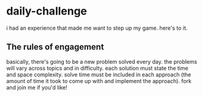 # daily-challenge
i had an experience that made me want to step up my game. here's to it. 

## The rules of engagement
basically, there's going to be a new problem solved every day. the problems will vary across topics and in difficulty. each solution must state the time and space complexity. solve time must be included in each approach (the amount of time it took to come up with and implement the approach). fork and join me if you'd like! 
